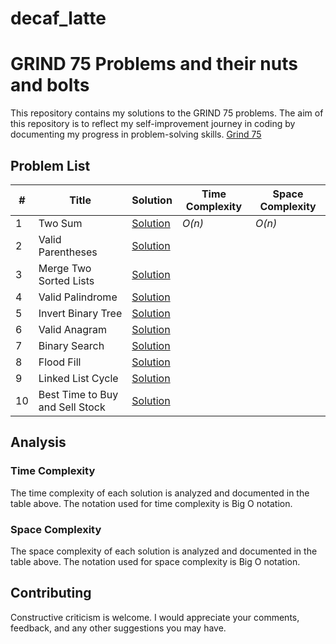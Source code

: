 # decaf_latte
# GRIND 75 Problems and their nuts and bolts

This repository contains my solutions to the GRIND 75 problems. The aim of this repository is to reflect my self-improvement journey in coding by documenting my progress in problem-solving skills. [Grind 75](https://www.techinterviewhandbook.org/grind75)

## Problem List

| # | Title | Solution | Time Complexity | Space Complexity |
| --- | --- | --- | --- | --- |
| 1 | Two Sum | [Solution](./leetcode_1_two_sum.py) | _O(n)_ | _O(n)_ |
| 2 | Valid Parentheses | [Solution](./leetcode_20_valid_parentheses.py) | | |
| 3 | Merge Two Sorted Lists | [Solution](./leetcode_21_merge_two_sorted_lists.py) | | |
| 4 | Valid Palindrome | [Solution](./leetcode_125_valid_palindrome.py) | | |
| 5 | Invert Binary Tree | [Solution](./leetcode_226_invert_binary_tree.py) | | |
| 6 | Valid Anagram | [Solution](./leetcode_242_valid_anagram.py) | | |
| 7 | Binary Search | [Solution](./leetcode_704_binary_search.py) | | |
| 8 | Flood Fill | [Solution](./leetcode_733_flood_fill.py) | | |
| 9 | Linked List Cycle | [Solution](./leetcode_141_linked_list_cycle.py) | | |
| 10 | Best Time to Buy and Sell Stock | [Solution](./leetcode_121_best_time_to_buy_and_sell_stock) | | |

## Analysis

### Time Complexity

The time complexity of each solution is analyzed and documented in the table above. The notation used for time complexity is Big O notation.

### Space Complexity

The space complexity of each solution is analyzed and documented in the table above. The notation used for space complexity is Big O notation.

## Contributing
Constructive criticism is welcome. I would appreciate your comments, feedback, and any other suggestions you may have.
